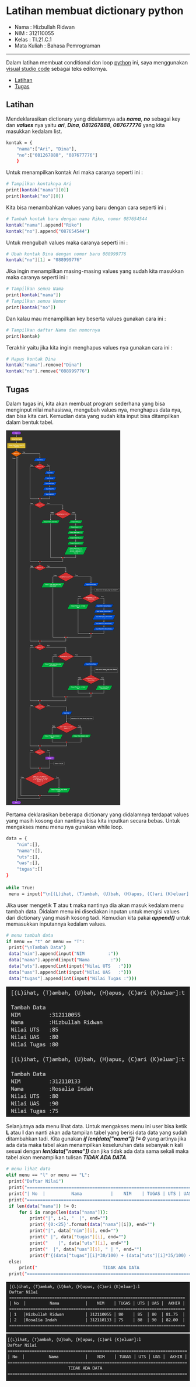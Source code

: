 # Latihan membuat dictionary python  

* Nama          : Hizbullah Ridwan
* NIM           : 312110055
* Kelas         : TI.21.C.1
* Mata Kuliah   : Bahasa Pemrograman
----------------------------------
Dalam latihan membuat conditional dan loop [python](https://www.python.org/) ini, saya menggunakan [visual studio code](https://code.visualstudio.com/) sebagai teks editornya.     
    

* [Latihan](https://github.com/Ridwanwildan/Dictionary-Python#latihan)         
* [Tugas](https://github.com/Ridwanwildan/Dictionary-Python#tugas)        


## Latihan         

Mendeklarasikan dictionary yang didalamnya ada ***nama***, ***no*** sebagai key dan ***values*** nya yaitu ***ari***, ***Dina***, ***081267888***, ***087677776*** yang kita masukkan kedalam list.       

```bash
kontak = {
    "nama":["Ari", "Dina"], 
    "no":["081267888", "087677776"]
    }
```         

Untuk menampilkan kontak Ari maka caranya seperti ini :         
```bash
# Tampilkan kontaknya Ari
print(kontak["nama"][0])
print(kontak["no"][0])
```        

Kita bisa menambahkan values yang baru dengan cara seperti ini :       
```bash
# Tambah kontak baru dengan nama Riko, nomor 087654544
kontak["nama"].append("Riko")
kontak["no"].append("087654544")
```         

Untuk mengubah values maka caranya seperti ini :       
```bash
# Ubah kontak Dina dengan nomor baru 088999776
kontak["no"][1] = "088999776"
```        

Jika ingin menampilkan masing-masing values yang sudah kita masukkan maka caranya seperti ini :       
```bash
# Tampilkan semua Nama
print(kontak["nama"])
# Tampilkan semua Nomor
print(kontak["no"])
```        

Dan kalau mau menampilkan key beserta values gunakan cara ini :      
```bash
# Tampilkan daftar Nama dan nomornya
print(kontak)
```         

Terakhir yaitu jika kita ingin menghapus values nya gunakan cara ini :      
```bash
# Hapus kontak Dina
kontak["nama"].remove("Dina")
kontak["no"].remove("088999776")
```               

## Tugas      

Dalam tugas ini, kita akan membuat program sederhana yang bisa menginput nilai mahasiswa, mengubah values nya, menghapus data nya, dan bisa kita cari. Kemudian data yang sudah kita input bisa ditampilkan dalam bentuk tabel.       

![Gambar 1](screenshot/flowchart.png)         

Pertama deklarasikan beberapa dictionary yang didalamnya terdapat values yang masih kosong dan nantinya bisa kita inputkan secara bebas. Untuk mengakses menu menu nya gunakan while loop.         
```bash
data = {
    "nim":[],
    "nama":[],
    "uts":[],
    "uas":[],
    "tugas":[]
}

while True:
 menu = input("\n[(L)ihat, (T)ambah, (U)bah, (H)apus, (C)ari (K)eluar]:")
```       

Jika user mengetik **T** atau **t** maka nantinya dia akan masuk kedalam menu tambah data. Didalam menu ini disediakan inputan untuk mengisi values dari dictionary yang masih kosong tadi. Kemudian kita pakai ***append()*** untuk memasukkan inputannya kedalam values.       

```bash
# menu tambah data
if menu == "t" or menu == "T":
 print("\nTambah Data")
 data["nim"].append(input("NIM         :"))
 data["nama"].append(input("Nama        :"))
 data["uts"].append(int(input("Nilai UTS   :")))
 data["uas"].append(int(input("Nilai UAS   :")))
 data["tugas"].append(int(input("Nilai Tugas :")))
```        

![Gambar 2](screenshot/img1.PNG)         

Selanjutnya ada menu lihat data. Untuk mengakses menu ini user bisa ketik **L** atau **l** dan nanti akan ada tampilan tabel yang berisi data data yang sudah ditambahkan tadi. Kita gunakan ***if len(data["nama"]) != 0*** yang artinya jika ada data maka tabel akan menampilkan keseluruhan data sebanyak n kali sesuai dengan ***len(data["nama"])*** dan jika tidak ada data sama sekali maka tabel akan menampilkan tulisan ***TIDAK ADA DATA***.          

```bash
# menu lihat data
elif menu == "l" or menu == "L":
 print("Daftar Nilai")
 print("==========================================================================")
 print("| No  |          Nama           |    NIM    | TUGAS | UTS | UAS |  AKHIR |")
 print("==========================================================================")
 if len(data["nama"]) != 0:
     for i in range(len(data["nama"])):
         print("|", i+1, "  |", end="")
         print('{0:<25}'.format(data["nama"][i]), end="")
         print("|", data["nim"][i], end="")
         print(" |", data["tugas"][i], end="")
         print("    |", data["uts"][i], end="")
         print("  |", data["uas"][i], " | ", end="")
         print(f'{(data["tugas"][i]*30/100) + (data["uts"][i]*35/100) + (data["uas"][i]*35/100) :.2f}', " |")
 else:
     print("                         TIDAK ADA DATA                               ")      
 print("==========================================================================")
```           

![Gambar 3](screenshot/img2.PNG)         
![Gambar 4](screenshot/img3.PNG)         

```bash

```          
